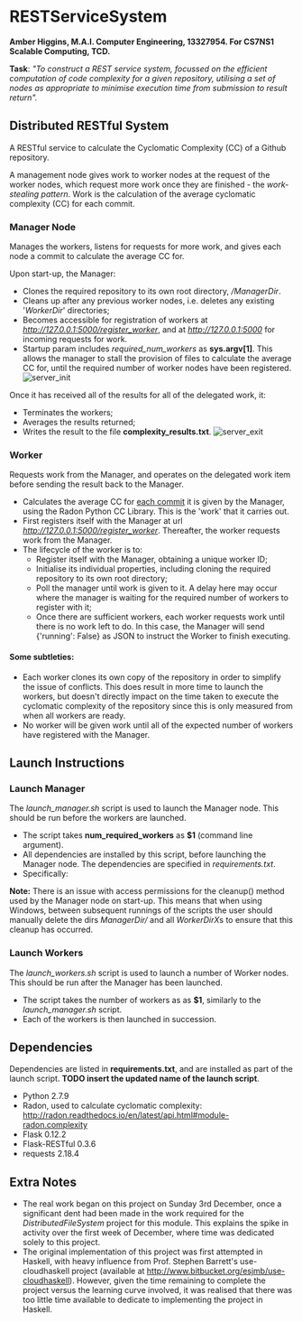 # RESTServiceSystem
<b>Amber Higgins, M.A.I. Computer Engineering, 13327954. For CS7NS1 Scalable Computing, TCD.</b>

<b>Task</b>: <i>"To construct a REST service system, focussed on the efficient computation of code complexity for a given repository, utilising a set of nodes as appropriate to minimise execution time from submission to result return".</i>

## Distributed RESTful System
A RESTful service to calculate the Cyclomatic Complexity (CC) of a Github repository. 

A management node gives work to worker nodes at the request of the worker nodes, which request more work once they are finished - the <i>work-stealing pattern</i>. Work is the calculation of the average cyclomatic complexity (CC) for each commit.

### Manager Node
Manages the workers, listens for requests for more work, and gives each node a commit to calculate the average CC for.

Upon start-up, the Manager:
* Clones the required repository to its own root directory, <i>/ManagerDir</i>.
* Cleans up after any previous worker nodes, i.e. deletes any existing '<i>WorkerDir</i>' directories;
* Becomes accessible for registration of workers at <i>http://127.0.0.1:5000/register_worker</i>, and at <i>http://127.0.0.1:5000</i> for incoming requests for work.
* Startup param includes <i>required_num_workers</i> as <b>sys.argv[1]</b>. This allows the manager to stall the provision of files to calculate the average CC for, until the required number of worker nodes have been registered.
![server_init](https://github.com/amhiggin/RESTServiceSystem/tree/master/Screenshots/Initialisation%20and%20operation%20of%205%20worker%20nodes.PNG)

Once it has received all of the results for all of the delegated work, it:
* Terminates the workers;
* Averages the results returned;
* Writes the result to the file <b>complexity_results.txt</b>. 
![server_exit](https://github.com/amhiggin/RESTServiceSystem/blob/master/Screenshots/Outputting%20of%20calculation%20results%20to%20file%20from%20Manager.PNG)

### Worker
Requests work from the Manager, and operates on the delegated work item before sending the result back to the Manager.

* Calculates the average CC for <u>each commit</u> it is given by the Manager, using the Radon Python CC Library. This is the 'work' that it carries out.
* First registers itself with the Manager at url <i>http://127.0.0.1:5000/register_worker</i>. Thereafter, the worker requests work from the Manager.
* The lifecycle of the worker is to:
    * Register itself with the Manager, obtaining a unique worker ID;
    * Initialise its individual properties, including cloning the required repository to its own root directory;
    * Poll the manager until work is given to it. A delay here may occur where the manager is waiting for the required number of workers to register with it;
    * Once there are sufficient workers, each worker requests work until there is no work left to do.  In this case, the Manager will send {'running': False} as JSON to instruct the Worker to finish executing.
#### Some subtleties:
* Each worker clones its own copy of the repository in order to simplify the issue of conflicts. This does result in more time to launch the workers, but doesn't directly impact on the time taken to execute the cyclomatic complexity of the repository since this is only measured from when all workers are ready.
* No worker will be given work until all of the expected number of workers have registered with the Manager.

## Launch Instructions
### Launch Manager
The <i>launch_manager.sh</i> script is used to launch the Manager node. This should be run before the workers are launched.
* The script takes <b>num_required_workers</b> as <b>$1</b> (command line argument).
* All dependencies are installed by this script, before launching the Manager node. The dependencies are specified in <i>requirements.txt</i>.
* Specifically:

<b>Note:</b> There is an issue with access permissions for the cleanup() method used by the Manager node on start-up. This means that when using Windows, between subsequent runnings of the scripts the user should manually delete the dirs <i>ManagerDir/</i> and all <i>WorkerDirX</i>s to ensure that this cleanup has occurred.

### Launch Workers
The <i>launch_workers.sh</i> script is used to launch a number of Worker nodes. This should be run after the Manager has been launched.
* The script takes the number of workers as as <b>$1</b>, similarly to the <i>launch_manager.sh</i> script.
* Each of the workers is then launched in succession.

## Dependencies
Dependencies are listed in <b>requirements.txt</b>, and are installed as part of the launch script. <b>TODO insert the updated name of the launch script</b>.
* Python 2.7.9
* Radon, used to calculate cyclomatic complexity: http://radon.readthedocs.io/en/latest/api.html#module-radon.complexity
* Flask 0.12.2
* Flask-RESTful 0.3.6
* requests 2.18.4

## Extra Notes
* The real work began on this project on Sunday 3rd December, once a significant dent had been made in the work required for the <i>DistributedFileSystem</i> project for this module. This explains the spike in activity over the first week of December, where time was dedicated solely to this project.
* The original implementation of this project was first attempted in Haskell, with heavy influence from Prof. Stephen Barrett's use-cloudhaskell project (available at http://www.bitbucket.org/esjmb/use-cloudhaskell).
However, given the time remaining to complete the project versus the learning curve involved, it was realised that there was too little time available to dedicate to implementing the project in Haskell.
